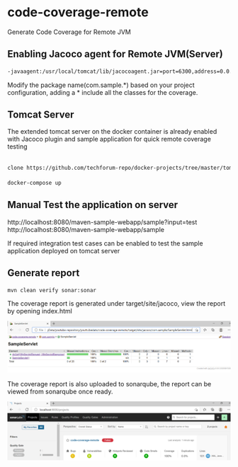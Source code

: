 # code-coverage-remote
Generate Code Coverage for Remote JVM

## Enabling Jacoco agent for Remote JVM(Server)

```bash
-javaagent:/usr/local/tomcat/lib/jacocoagent.jar=port=6300,address=0.0.0.0,destfile=/tmp/jacoco-remote.exec,includes=com.sample.*,append=true,output=tcpserver
```
Modify the package name(com.sample.*) based on your project configuration, adding a * include all the classes for the coverage.

## Tomcat Server

The extended tomcat server on the docker container is already enabled with Jacoco plugin and sample application for quick remote coverage testing

```bash

clone https://github.com/techforum-repo/docker-projects/tree/master/tomcat-extended

docker-compose up

```
## Manual Test the application on server

http://localhost:8080/maven-sample-webapp/sample?input=test
http://localhost:8080/maven-sample-webapp/sample

If required integration test cases can be enabled to test the sample application deployed on tomcat server

## Generate report

```bash
mvn clean verify sonar:sonar
```

The coverage report is generated under target/site/jacoco, view the report by opening index.html

![Coverage Report Local](code-coverage-local.png)

The coverage report is also uploaded to sonarqube, the report can be viewed from sonarqube once ready.

![Coverage Report Sonar](code-coverage-sonar.png)
